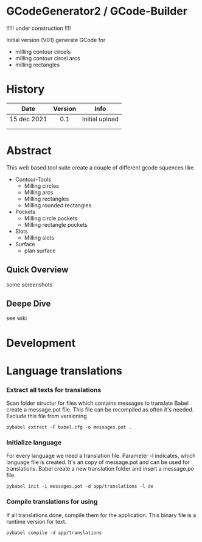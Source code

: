 # GCodeGenerator2 / GCode-Builder
 !!!!! under construction !!!!
 
 Initial version (V01) generate GCode for  
 * milling contour circels
 * milling contour circel arcs
 * milling rectangles
 
 # History
 | Date | Version | Info |
 | :-: | :-: | --- |
 |15 dec 2021| 0.1 | Initial upload |
 ||||
 ||||
 
 # Abstract
This web based tool suite create a couple of different gcode squences like
* Contour-Tools
    * Milling circles
    * Milling arcs 
    * Milling rectangles
    * Milling rounded rectangles
* Pockets
    * Milling circle pockets
    * Milling rectangle pockets
* Slots
    * Milling slots
* Surface
    * plan surface

## Quick Overview
some screenshots

[](app/static/images/screenshots/overview1.png)

## Deepe Dive
see wiki


# Development
# Language translations

### Extract all texts for translations
Scan folder structur for files which contains messages to translate
Babel create a message.pot file. This file can be recompiled as often it's needed.
Exclude this file from versioning

`pybabel extract -F babel.cfg -o messages.pot .`

### Initialize language 
For every language we need a translation file. Parameter -l <language> indicates, which language file is created. It's an copy of message.pot and can be used for translations.
Babel create a new translation folder and insert a message.po file.

`pybabel init -i messages.pot -d app/translations -l de`

### Compile translations for using
If all translations done, compile them for the application. This binary file is a runtime version for text.

`pybabel compile -d app/translations`

